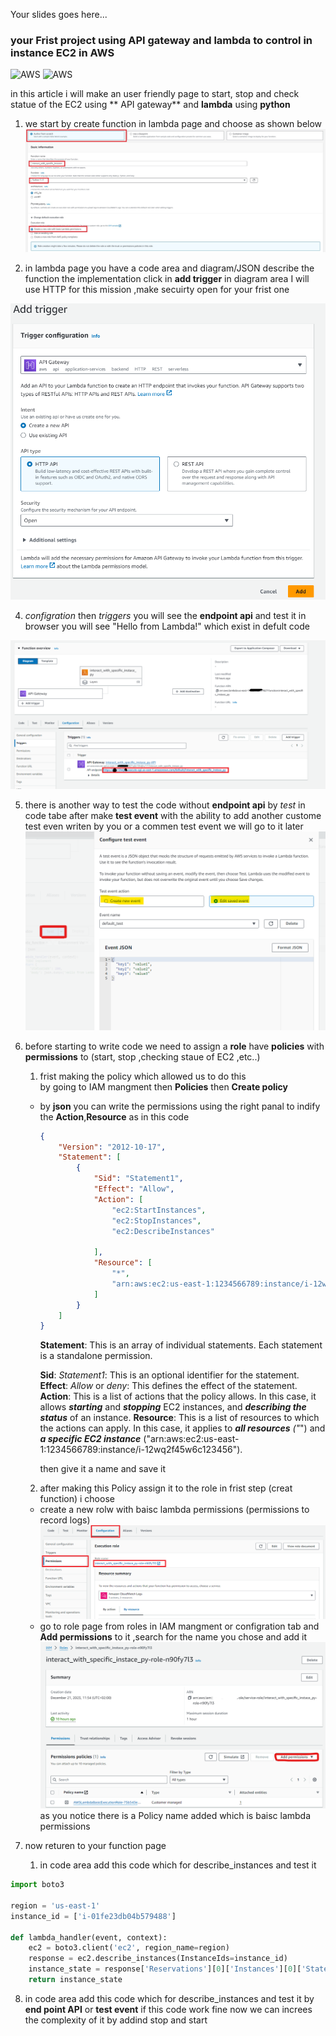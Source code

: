 
Your slides goes here...

### your Frist project using API gateway and lambda to control in instance EC2 in **AWS**
![AWS](https://img.shields.io/badge/AWS-%23FF9900.svg?style=for-the-badge&logo=amazon-aws&logoColor=white)
![AWS](https://img.shields.io/badge/Python-14354C?style=for-the-badge&logo=python&logoColor=white)


in this article i will make an user friendly page to start, stop and check statue of the EC2 using **
API gateway** and **lambda**  using **python**


1. we start by create function in lambda page and choose as shown below
![create function in lambda](https://github.com/MhmedRjb/photos/blob/fc3a66975ca80c545a626b1aa8e5ebed22632271/Untitled.jpg?raw=true)  

2. in lambda page you have a code area and diagram/JSON describe the function the implementation
click in **add trigger** in diagram area I will use HTTP for this mission ,make secuirty open for your frist one 

![create function in lambda](https://github.com/MhmedRjb/photos/blob/main/addtriger.png?raw=true)


4. *configration* then *triggers* you will see the **endpoint api** and test it in browser you will see "Hello from Lambda!" which exist in defult code 


 ![Alt text](https://raw.githubusercontent.com/MhmedRjb/photos/b79afb3a4e2dbc3eb69c678976aa5536a38a97c9/APIendpoint.png)

 5. there is another way to test the code without  **endpoint api** by *test* in code tabe after make **test event** with the ability to add another custome test even writen by you or  a commen test event we will go to it later 
 ![Alt text](https://github.com/MhmedRjb/photos/blob/main/testevent.png?raw=true)

 1. before starting to write code  we need to assign a **role** have **policies** with **permissions** to (start, stop ,checking staue of EC2 ,etc..)
    1. frist making the policy which allowed us to do this  
    by going to IAM mangment then **Policies** then **Create policy**  
    - by **json** you can write the permissions using the right panal to indify the **Action**,**Resource** as in this code 

        ```json
        {
            "Version": "2012-10-17",
            "Statement": [
                {
                    "Sid": "Statement1",
                    "Effect": "Allow",
                    "Action": [
                        "ec2:StartInstances",
                        "ec2:StopInstances",
                        "ec2:DescribeInstances"

                    ],
                    "Resource": [
                        "*",
                        "arn:aws:ec2:us-east-1:1234566789:instance/i-12wq2f45w6c123456" 
                    ]
                }
            ]
        }
        ```

        **Statement**: This is an array of individual statements. Each statement is a standalone permission.

        **Sid**: *Statement1*: This is an optional identifier for the statement.
        **Effect**: *Allow* or *deny*: This defines the effect of the statement. 
        **Action**: This is a list of actions that the policy allows. In this case, it allows ***starting*** and ***stopping*** EC2 instances, and ***describing the status*** of an instance.
        **Resource**: This is a list of resources to which the actions can apply. In this case, it applies to ***all resources** ("*") and ***a specific EC2 instance*** 
        ("arn:aws:ec2:us-east-1:1234566789:instance/i-12wq2f45w6c123456").

        then give it a name and save it 
    2. after making this Policy assign it to the role in frist step (creat function) i choose  
    - create a new rolw with baisc lambda permissions (permissions to record logs)
     ![Alt text](https://github.com/MhmedRjb/photos/blob/main/Screenshot%202023-12-22%20175433.png?raw=true)
    - go to role page from roles in IAM mangment or configration tab and 
**Add permissions** to it ,search for the name you chose and add it  
     ![Alt text](https://github.com/MhmedRjb/photos/blob/main/rolespage.png?raw=true)
     as you notice  there is a Policy name added which is baisc lambda permissions

     
 1. now returen to your function page 
    1. in code area add this code which for describe_instances and test it 
```python
import boto3

region = 'us-east-1'
instance_id = ['i-01fe23db04b579488']

def lambda_handler(event, context):
    ec2 = boto3.client('ec2', region_name=region)
    response = ec2.describe_instances(InstanceIds=instance_id)
    instance_state = response['Reservations'][0]['Instances'][0]['State']['Name']
    return instance_state
 ```

8. in code area add this code which for describe_instances and test it by **end point API** or **test event** 
if this code work fine now we can increes the complexity of it by addind stop and start 




